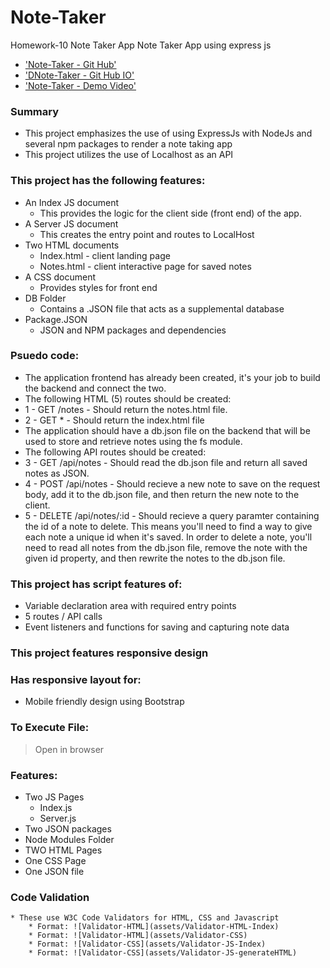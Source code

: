# Note-Taker
Homework-10 Note Taker App
Note Taker App using express js


* ['Note-Taker - Git Hub'](https://github.com/jamierachael/Note-Taker)
* ['DNote-Taker - Git Hub IO'](https://jamierachael.github.io/Note-Taker/)
* ['Note-Taker - Demo Video']()



### Summary
* This project emphasizes the use of using ExpressJs with NodeJs and several npm packages to render a note taking app
* This project utilizes the use of Localhost as an API

### This project has the following features: 
* An Index JS document
    * This provides the logic for the client side (front end) of the app. 
* A Server JS document
    * This creates the entry point and routes to LocalHost 
* Two HTML documents
    * Index.html - client landing page
    * Notes.html - client interactive page for saved notes
* A CSS document
    * Provides styles for front end
* DB Folder
    * Contains a .JSON file that acts as a supplemental database
* Package.JSON
    * JSON and NPM packages and dependencies 

### Psuedo code:  
* The application frontend has already been created, it's your job to build the backend and connect the two.
* The following HTML (5) routes should be created:
* 1 - GET /notes - Should return the notes.html file.
* 2 - GET * - Should return the index.html file
* The application should have a db.json file on the backend that will be used to store and retrieve notes using the fs module.
* The following API routes should be created:
* 3 - GET /api/notes - Should read the db.json file and return all saved notes as JSON.
* 4 - POST /api/notes - Should recieve a new note to save on the request body, add it to the db.json file, and then return the new note to the client.
* 5 - DELETE /api/notes/:id - Should recieve a query paramter containing the id of a note to delete. This means you'll need to find a way to give each note a unique id when it's saved. In order to delete a note, you'll need to read all notes from the db.json file, remove the note with the given id property, and then rewrite the notes to the db.json file.

### This project has script features of:
* Variable declaration area with required entry points
* 5 routes / API calls
* Event listeners and functions for saving and capturing note data

### This project features responsive design
### Has responsive layout for: 
* Mobile friendly design using Bootstrap

### To Execute File:
> Open in browser

### Features: 
* Two JS Pages
    * Index.js
    * Server.js
* Two JSON packages
* Node Modules Folder
* TWO HTML Pages
* One CSS Page
* One JSON file 


### Code Validation 
    * These use W3C Code Validators for HTML, CSS and Javascript
        * Format: ![Validator-HTML](assets/Validator-HTML-Index)
        * Format: ![Validator-HTML](assets/Validator-CSS)
        * Format: ![Validator-CSS](assets/Validator-JS-Index)
        * Format: ![Validator-CSS](assets/Validator-JS-generateHTML)










